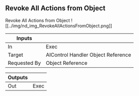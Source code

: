 ## Revoke All Actions from Object
Revoke All Actions from Object
![[../img/nd_img_RevokeAllActionsFromObject.png]]

|Inputs||
|--|--|
| In | Exec |
| Target | AIControl Handler Object Reference |
| Requested By | Object Reference |

|Outputs||
|--|--|
| Out | Exec |
